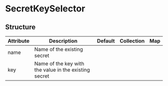 # SecretKeySelector 
 

## Structure 
 

| Attribute | Description                                            | Default | Collection | Map  |
| --------- | ------------------------------------------------------ | ------- | ---------- | ---  |
| name      | Name of the existing secret                            |         |            |      |
| key       | Name of the key with the value in the existing secret  |         |            |      |